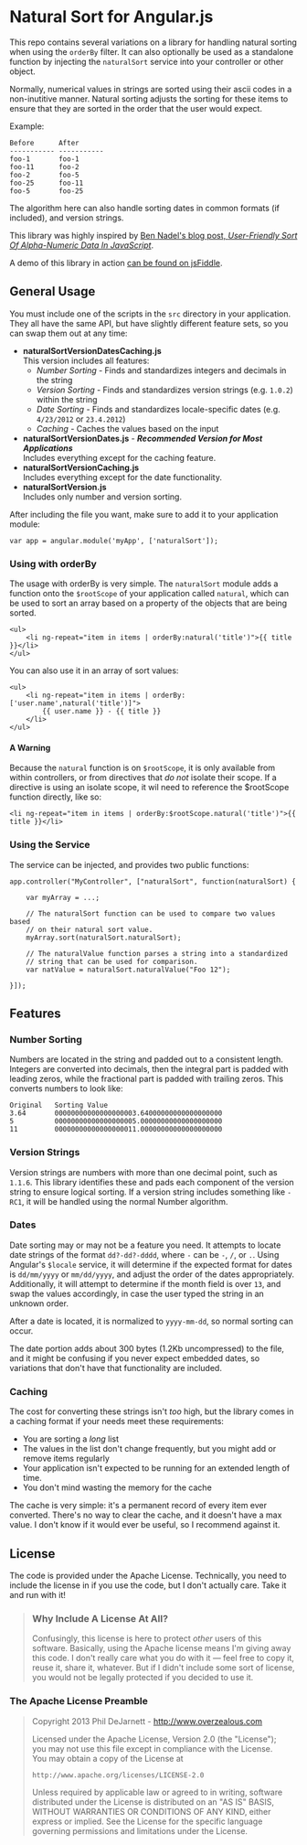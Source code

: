 # Natural Sort for Angular.js

This repo contains several variations on a library for handling natural sorting when using the `orderBy` filter.  It can also optionally be used as a standalone function by injecting the `naturalSort` service into your controller or other object.

Normally, numerical values in strings are sorted using their ascii codes in a non-inutitive manner.  Natural sorting adjusts the sorting for these items to ensure that they are sorted in the order that the user would expect.

Example:

    Before      After
    ----------- -----------
    foo-1       foo-1
    foo-11      foo-2
    foo-2       foo-5
    foo-25      foo-11
    foo-5       foo-25

The algorithm here can also handle sorting dates in common formats (if included), and version strings.

This library was highly inspired by [Ben Nadel's blog post, *User-Friendly Sort Of Alpha-Numeric Data In JavaScript*](http://www.bennadel.com/blog/2495-User-Friendly-Sort-Of-Alpha-Numeric-Data-In-JavaScript.htm).

A demo of this library in action [can be found on jsFiddle](http://jsfiddle.net/wE7H2/3/).

## General Usage

You must include one of the scripts in the `src` directory in your application.  They all have the same API, but have slightly different feature sets, so you can swap them out at any time:

 *  **naturalSortVersionDatesCaching.js**  
    This version includes all features:
     *  *Number Sorting* - Finds and standardizes integers and decimals in the string
     *  *Version Sorting* - Finds and standardizes version strings (e.g. `1.0.2`) within the string
     *  *Date Sorting* - Finds and standardizes locale-specific dates (e.g. `4/23/2012` or `23.4.2012`)
     *  *Caching* - Caches the values based on the input
 *  **naturalSortVersionDates.js** - ***Recommended Version for Most Applications***  
    Includes everything except for the caching feature.
 *  **naturalSortVersionCaching.js**  
    Includes everything except for the date functionality.
 *  **naturalSortVersion.js**  
    Includes only number and version sorting.

After including the file you want, make sure to add it to your application module:

    var app = angular.module('myApp', ['naturalSort']);

### Using with orderBy

The usage with orderBy is very simple. The `naturalSort` module adds a function onto the `$rootScope` of your application called `natural`, which can be used to sort an array based on a property of the objects that are being sorted.

	<ul>
		<li ng-repeat="item in items | orderBy:natural('title')">{{ title }}</li>
	</ul>

You can also use it in an array of sort values:

	<ul>
		<li ng-repeat="item in items | orderBy:['user.name',natural('title')]">
			{{ user.name }} - {{ title }}
		</li>
	</ul>
	
#### A Warning
Because the `natural` function is on `$rootScope`, it is only available from within controllers, or from directives that *do not* isolate their scope.  If a directive is using an isolate scope, it wil need to reference the $rootScope function directly, like so:

    <li ng-repeat="item in items | orderBy:$rootScope.natural('title')">{{ title }}</li>

### Using the Service

The service can be injected, and provides two public functions:

    app.controller("MyController", ["naturalSort", function(naturalSort) {
		
		var myArray = ...;
		
		// The naturalSort function can be used to compare two values based
		// on their natural sort value.
		myArray.sort(naturalSort.naturalSort);
		
		// The naturalValue function parses a string into a standardized
		// string that can be used for comparison.
		var natValue = naturalSort.naturalValue("Foo 12");
		
	}]);
	
## Features

### Number Sorting

Numbers are located in the string and padded out to a consistent length.  Integers are converted into decimals, then the integral part is padded with leading zeros, while the fractional part is padded with trailing zeros.  This converts numbers to look like:

    Original   Sorting Value
    3.64       00000000000000000003.64000000000000000000
    5          00000000000000000005.00000000000000000000
    11         00000000000000000011.00000000000000000000

### Version Strings

Version strings are numbers with more than one decimal point, such as `1.1.6`.  This library identifies these and pads each component of the version string to ensure logical sorting.  If a version string includes something like `-RC1`, it will be handled using the normal Number algorithm.

### Dates

Date sorting may or may not be a feature you need.  It attempts to locate date strings of the format `dd?-dd?-dddd`, where `-` can be `-`, `/`, or `.`.  Using Angular's `$locale` service, it will determine if the expected format for dates is `dd/mm/yyyy` or `mm/dd/yyyy`, and adjust the order of the dates appropriately.  Additionally, it will attempt to determine if the month field is over `13`, and swap the values accordingly, in case the user typed the string in an unknown order.

After a date is located, it is normalized to `yyyy-mm-dd`, so normal sorting can occur.

The date portion adds about 300 bytes (1.2Kb uncompressed) to the file, and it might be confusing if you never expect embedded dates, so variations that don't have that functionality are included.

### Caching

The cost for converting these strings isn't *too* high, but the library comes in a caching format if your needs meet these requirements:

 *  You are sorting a *long* list
 *  The values in the list don't change frequently, but you might add or remove items regularly
 *  Your application isn't expected to be running for an extended length of time.
 *  You don't mind wasting the memory for the cache

The cache is very simple: it's a permanent record of every item ever converted.  There's no way to clear the cache, and it doesn't have a max value.  I don't know if it would ever be useful, so I recommend against it.

## License

The code is provided under the Apache License.  Technically, you need to include the license in if you use the code, but I don't actually care.  Take it and run with it!

> ### Why Include A License At All?
> 
> Confusingly, this license is here to protect *other* users of this software.  Basically, using the Apache license means I'm giving away this code.  I don't really care what you do with it — feel free to copy it, reuse it, share it, whatever.  But if I didn't include some sort of license, you would not be legally protected if you decided to use it.

### The Apache License Preamble

> Copyright 2013 Phil DeJarnett - http://www.overzealous.com
>
> Licensed under the Apache License, Version 2.0 (the "License");  
> you may not use this file except in compliance with the License.  
> You may obtain a copy of the License at
>
>     http://www.apache.org/licenses/LICENSE-2.0
>
> Unless required by applicable law or agreed to in writing, software 
> distributed under the License is distributed on an "AS IS" BASIS, 
> WITHOUT WARRANTIES OR CONDITIONS OF ANY KIND, either express or implied. 
> See the License for the specific language governing permissions and 
> limitations under the License.

